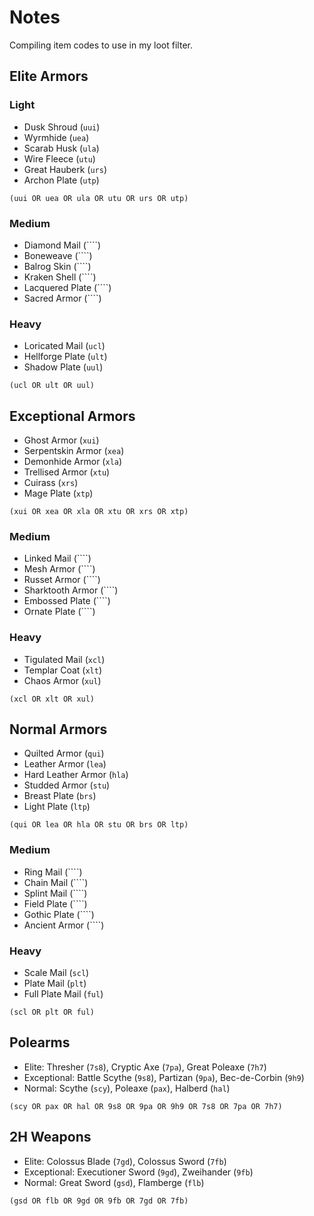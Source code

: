 # Notes

Compiling item codes to use in my loot filter.

## Elite Armors

### Light

- Dusk Shroud (``uui``)
- Wyrmhide (``uea``)
- Scarab Husk (``ula``)
- Wire Fleece (``utu``)
- Great Hauberk (``urs``)
- Archon Plate (``utp``)

``(uui OR uea OR ula OR utu OR urs OR utp)``

### Medium

- Diamond Mail (````)
- Boneweave (````)
- Balrog Skin (````)
- Kraken Shell (````)
- Lacquered Plate (````)
- Sacred Armor (````)

### Heavy

- Loricated Mail (``ucl``)
- Hellforge Plate (``ult``)
- Shadow Plate (``uul``)

``(ucl OR ult OR uul)``


## Exceptional Armors

- Ghost Armor (``xui``)
- Serpentskin Armor (``xea``)
- Demonhide Armor (``xla``)
- Trellised Armor (``xtu``)
- Cuirass (``xrs``)
- Mage Plate (``xtp``)

``(xui OR xea OR xla OR xtu OR xrs OR xtp)``

### Medium

- Linked Mail (````)
- Mesh Armor (````)
- Russet Armor (````)
- Sharktooth Armor (````)
- Embossed Plate (````)
- Ornate Plate (````)

### Heavy

- Tigulated Mail (``xcl``)
- Templar Coat (``xlt``)
- Chaos Armor (``xul``)

``(xcl OR xlt OR xul)``


## Normal Armors

- Quilted Armor (``qui``)
- Leather Armor (``lea``)
- Hard Leather Armor (``hla``)
- Studded Armor (``stu``)
- Breast Plate (``brs``)
- Light Plate (``ltp``)

``(qui OR lea OR hla OR stu OR brs OR ltp)``

### Medium

- Ring Mail (````)
- Chain Mail (````)
- Splint Mail (````)
- Field Plate (````)
- Gothic Plate (````)
- Ancient Armor (````)

### Heavy

- Scale Mail (``scl``)
- Plate Mail (``plt``)
- Full Plate Mail (``ful``)

``(scl OR plt OR ful)``


## Polearms

- Elite: Thresher (``7s8``), Cryptic Axe (``7pa``), Great Poleaxe (``7h7``)
- Exceptional: Battle Scythe (``9s8``), Partizan (``9pa``), Bec-de-Corbin (``9h9``)
- Normal: Scythe (``scy``), Poleaxe (``pax``), Halberd (``hal``)

``(scy OR pax OR hal OR 9s8 OR 9pa OR 9h9 OR 7s8 OR 7pa OR 7h7)``

## 2H Weapons

- Elite: Colossus Blade (``7gd``), Colossus Sword (``7fb``)
- Exceptional: Executioner Sword (``9gd``), Zweihander (``9fb``)
- Normal: Great Sword (``gsd``), Flamberge (``flb``)

``(gsd OR flb OR 9gd OR 9fb OR 7gd OR 7fb)``